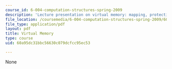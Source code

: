 ```yaml
---
course_id: 6-004-computation-structures-spring-2009
description: 'Lecture presentation on virtual memory: mapping, protection, and contexts.'
file_location: /coursemedia/6-004-computation-structures-spring-2009/60a95dc31bbc56630c079dcfcc95ec53_MIT6_004s09_lec17.pdf
file_type: application/pdf
layout: pdf
title: Virtual Memory
type: course
uid: 60a95dc31bbc56630c079dcfcc95ec53

---
```

None